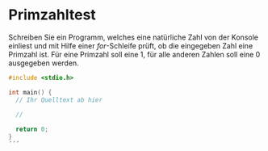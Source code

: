 # Primzahltest

Schreiben Sie ein Programm, welches eine natürliche Zahl von der Konsole einliest 
und mit Hilfe einer *for*-Schleife prüft, ob die eingegeben Zahl eine Primzahl ist.
Für eine Primzahl soll eine 1, für alle anderen Zahlen soll eine 0 ausgegeben werden.

```cpp
#include <stdio.h>

int main() {
  // Ihr Quelltext ab hier
  
  //

  return 0;
}
´´´